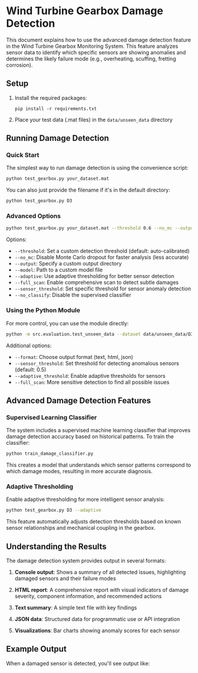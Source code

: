 # Wind Turbine Gearbox Damage Detection

This document explains how to use the advanced damage detection feature in the Wind Turbine Gearbox Monitoring System. This feature analyzes sensor data to identify which specific sensors are showing anomalies and determines the likely failure mode (e.g., overheating, scuffing, fretting corrosion).

## Setup

1. Install the required packages:
   ```
   pip install -r requirements.txt
   ```

2. Place your test data (.mat files) in the `data/unseen_data` directory

## Running Damage Detection

### Quick Start

The simplest way to run damage detection is using the convenience script:

```bash
python test_gearbox.py your_dataset.mat
```

You can also just provide the filename if it's in the default directory:

```bash
python test_gearbox.py D3
```

### Advanced Options

```bash
python test_gearbox.py your_dataset.mat --threshold 0.6 --no_mc --output ./custom_output
```

Options:
- `--threshold`: Set a custom detection threshold (default: auto-calibrated)
- `--no_mc`: Disable Monte Carlo dropout for faster analysis (less accurate)
- `--output`: Specify a custom output directory
- `--model`: Path to a custom model file
- `--adaptive`: Use adaptive thresholding for better sensor detection
- `--full_scan`: Enable comprehensive scan to detect subtle damages
- `--sensor_threshold`: Set specific threshold for sensor anomaly detection
- `--no_classify`: Disable the supervised classifier

### Using the Python Module

For more control, you can use the module directly:

```bash
python -m src.evaluation.test_unseen_data --dataset data/unseen_data/D3.mat --format html
```

Additional options:
- `--format`: Choose output format (text, html, json)
- `--sensor_threshold`: Set threshold for detecting anomalous sensors (default: 0.5)
- `--adaptive_threshold`: Enable adaptive thresholds for sensors
- `--full_scan`: More sensitive detection to find all possible issues

## Advanced Damage Detection Features

### Supervised Learning Classifier

The system includes a supervised machine learning classifier that improves damage detection accuracy based on historical patterns. To train the classifier:

```bash
python train_damage_classifier.py
```

This creates a model that understands which sensor patterns correspond to which damage modes, resulting in more accurate diagnosis.

### Adaptive Thresholding

Enable adaptive thresholding for more intelligent sensor analysis:

```bash
python test_gearbox.py D3 --adaptive
```

This feature automatically adjusts detection thresholds based on known sensor relationships and mechanical coupling in the gearbox.

## Understanding the Results

The damage detection system provides output in several formats:

1. **Console output**: Shows a summary of all detected issues, highlighting damaged sensors and their failure modes

2. **HTML report**: A comprehensive report with visual indicators of damage severity, component information, and recommended actions

3. **Text summary**: A simple text file with key findings 

4. **JSON data**: Structured data for programmatic use or API integration

5. **Visualizations**: Bar charts showing anomaly scores for each sensor

## Example Output

When a damaged sensor is detected, you'll see output like:

